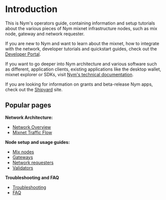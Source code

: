 # Introduction

This is Nym's operators guide, containing information and setup tutorials about the various pieces of Nym mixnet infrastructure nodes, such as mix node, gateway and network requester.

If you are new to Nym and want to learn about the mixnet, how to integrate with the network, developer tutorials and quickstart guides, check out the [Developer Portal](https://nymtech.net/developers/).

If you want to go deeper into Nym architecture and various software such as different, application clients, existing applications like the desktop wallet, mixnet explorer or SDKs, visit [Nym's technical documentation](https://nymtech.net/docs/).

If you are looking for information on grants and beta-release Nym apps, check out the [Shipyard](https://shipyard.nymtech.net) site.


## Popular pages

<!---serinko: not sure how much to include from the docs and developers books in here--->

**Network Architecture:**
* [Network Overview](https://nymtech.net/docs/architecture/network-overview.html)
* [Mixnet Traffic Flow](https://nymtech.net/docs/architecture/traffic-flow.html)

**Node setup and usage guides:**
* [Mix nodes](./nodes/mix-node-setup.md)
* [Gateways](./nodes/gateway-setup.md)
* [Network requesters](./nodes/network-requester-setup.md)
* [Validators](./nodes/validator-setup.md)

**Troubleshooting and FAQ**
* [Troubleshooting](./nodes/troubleshooting.md)
* [FAQ](./faq.md)

<!---dropping these:

**Client setup and usage guides:**
* [Websocket client](https://nymtech.net/docs/clients/websocket-client.html)
* [Socks5 client](https://nymtech.net/docs/clients/socks5-client.html)
* [Webassembly client](https://nymtech.net/docs/clients/webassembly-client.html)

**SDK guides:**
* [Typescript SDK](https://nymtech.net/docs/sdk/typescript.html)
* [Rust SDK](https://nymtech.net/docs/sdk/rust.html)
--->
